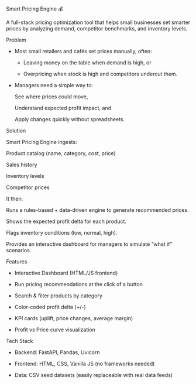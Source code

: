 Smart Pricing Engine 💰

A full-stack pricing optimization tool that helps small businesses set smarter prices by analyzing demand, competitor benchmarks, and inventory levels.

Problem

  - Most small retailers and cafés set prices manually, often:

     - Leaving money on the table when demand is high, or

     - Overpricing when stock is high and competitors undercut them.

  - Managers need a simple way to:

      See where prices could move,

      Understand expected profit impact, and

      Apply changes quickly without spreadsheets.

Solution

Smart Pricing Engine ingests:

  Product catalog (name, category, cost, price)

  Sales history

  Inventory levels

  Competitor prices

It then:

  Runs a rules-based + data-driven engine to generate recommended prices.

  Shows the expected profit delta for each product.

  Flags inventory conditions (low, normal, high).

  Provides an interactive dashboard for managers to simulate “what if” scenarios.

Features

  - Interactive Dashboard (HTML/JS frontend)

  - Run pricing recommendations at the click of a button

  - Search & filter products by category

  - Color-coded profit delta (+/-)

  - KPI cards (uplift, price changes, average margin)

  - Profit vs Price curve visualization

Tech Stack

  - Backend: FastAPI, Pandas, Uvicorn

  - Frontend: HTML, CSS, Vanilla JS (no frameworks needed)

  - Data: CSV seed datasets (easily replaceable with real data feeds)
